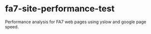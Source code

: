 # fa7-site-performance-test
Performance analysis for FA7 web pages using yslow and google page speed. 
